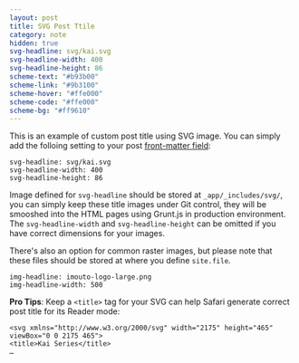 ```yaml
---
layout: post
title: SVG Post Ttile
category: note
hidden: true
svg-headline: svg/kai.svg
svg-headline-width: 400
svg-headline-height: 86
scheme-text: "#b93b00"
scheme-link: "#9b3100"
scheme-hover: "#ffe000"
scheme-code: "#ffe000"
scheme-bg: "#ff9610"
---
```


This is an example of custom post title using SVG image. You can simply add the folloing setting to your post [front-matter field](http://jekyllrb.com/docs/frontmatter/):

```
svg-headline: svg/kai.svg
svg-headline-width: 400
svg-headline-height: 86
```

Image defined for `svg-headline` should be stored at `_app/_includes/svg/`, you can simply keep these title images under Git control, they will be smooshed into the HTML pages using Grunt.js in production environment. The `svg-headline-width` and `svg-headline-height` can be omitted if you have correct dimensions for your images.

There's also an option for common raster images, but please note that these files should be stored at where you define `site.file`.

```
img-headline: imouto-logo-large.png
img-headline-width: 500
```

**Pro Tips**: Keep a `<title>` tag for your SVG can help Safari generate correct post title for its Reader mode:

```
<svg xmlns="http://www.w3.org/2000/svg" width="2175" height="465" viewBox="0 0 2175 465">
<title>Kai Series</title>
…
```
